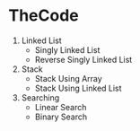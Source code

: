 # TheCode

1. Linked List
    - Singly Linked List
    - Reverse Singly Linked List
2. Stack
    - Stack Using Array
    - Stack Using Linked List
3. Searching
    - Linear Search
    - Binary Search
